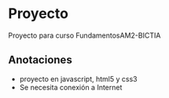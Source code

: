 # Proyecto
Proyecto para curso FundamentosAM2-BICTIA

## Anotaciones
- proyecto en javascript, html5 y css3
- Se necesita conexión a Internet